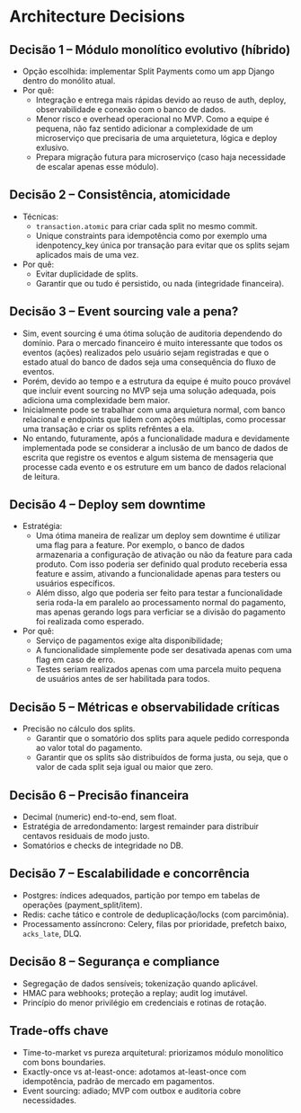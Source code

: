 # Architecture Decisions

## Decisão 1 – Módulo monolítico evolutivo (híbrido)

- Opção escolhida: implementar Split Payments como um app Django dentro do monólito atual.
- Por quê:
  - Integração e entrega mais rápidas devido ao reuso de auth, deploy, observabilidade e conexão com o banco de dados.
  - Menor risco e overhead operacional no MVP. Como a equipe é pequena, não faz sentido adicionar a complexidade de um microserviço que precisaria de uma arquietetura, lógica e deploy exlusivo.
  - Prepara migração futura para microserviço (caso haja necessidade de escalar apenas esse módulo).

## Decisão 2 – Consistência, atomicidade

- Técnicas:
  - `transaction.atomic` para criar cada split no mesmo commit.
  - Unique constraints para idempotência como por exemplo uma idenpotency_key única por transação para evitar que os splits sejam aplicados mais de uma vez.
- Por quê:
  - Evitar duplicidade de splits.
  - Garantir que ou tudo é persistido, ou nada (integridade financeira).

## Decisão 3 – Event sourcing vale a pena?

- Sim, event sourcing é uma ótima solução de auditoria dependendo do domínio. Para o mercado financeiro é muito interessante que todos os eventos (ações) realizados pelo usuário sejam registradas e que o estado atual do banco de dados seja uma consequência do fluxo de eventos.
- Porém, devido ao tempo e a estrutura da equipe é muito pouco provável que incluir event sourcing no MVP seja uma solução adequada, pois adiciona uma complexidade bem maior.
- Inicialmente pode se trabalhar com uma arquietura normal, com banco relacional e endpoints que lidem com ações múltiplas, como processar uma transação e criar os splits refrêntes a ela.
- No entando, futuramente, após a funcionalidade madura e devidamente implementada pode se considerar a inclusão de um banco de dados de escrita que registre os eventos e algum sistema de mensageria que processe cada evento e os estruture em um banco de dados relacional de leitura.

## Decisão 4 – Deploy sem downtime

- Estratégia:
  - Uma ótima maneira de realizar um deploy sem downtime é utilizar uma flag para a feature. Por exemplo, o banco de dados armazenaria a configuração de ativação ou não da feature para cada produto. Com isso poderia ser definido qual produto receberia essa feature e assim, ativando a funcionalidade apenas para testers ou usuários específicos.
  - Além disso, algo que poderia ser feito para testar a funcionalidade seria roda-la em paralelo ao processamento normal do pagamento, mas apenas gerando logs para verficiar se a divisão do pagamento foi realizada como esperado.
- Por quê:
  - Serviço de pagamentos exige alta disponibilidade;
  - A funcionalidade simplemente pode ser desativada apenas com uma flag em caso de erro.
  - Testes seriam realizados apenas com uma parcela muito pequena de usuários antes de ser habilitada para todos.

## Decisão 5 – Métricas e observabilidade críticas

- Precisão no cálculo dos splits.
  - Garantir que o somatório dos splits para aquele pedido corresponda ao valor total do pagamento.
  - Garantir que os splits são distribuídos de forma justa, ou seja, que o valor de cada split seja igual ou maior que zero.

## Decisão 6 – Precisão financeira

- Decimal (numeric) end-to-end, sem float.
- Estratégia de arredondamento: largest remainder para distribuir centavos residuais de modo justo.
- Somatórios e checks de integridade no DB.

## Decisão 7 – Escalabilidade e concorrência

- Postgres: índices adequados, partição por tempo em tabelas de operações (payment_split/item).
- Redis: cache tático e controle de deduplicação/locks (com parcimônia).
- Processamento assíncrono: Celery, filas por prioridade, prefetch baixo, `acks_late`, DLQ.

## Decisão 8 – Segurança e compliance

- Segregação de dados sensíveis; tokenização quando aplicável.
- HMAC para webhooks; proteção a replay; audit log imutável.
- Princípio do menor privilégio em credenciais e rotinas de rotação.

## Trade-offs chave

- Time-to-market vs pureza arquitetural: priorizamos módulo monolítico com bons boundaries.
- Exactly-once vs at-least-once: adotamos at-least-once com idempotência, padrão de mercado em pagamentos.
- Event sourcing: adiado; MVP com outbox e auditoria cobre necessidades.
